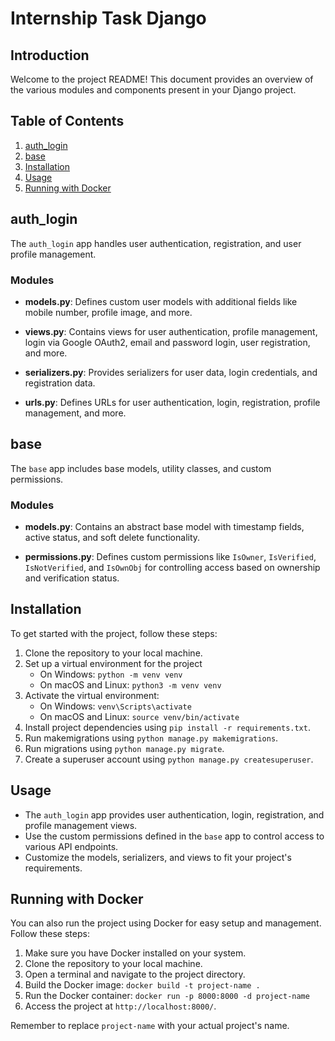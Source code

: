 #  Internship Task Django

## Introduction

Welcome to the project README! This document provides an overview of the various modules and components present in your Django project.

## Table of Contents

1. [auth_login](#auth_login)
2. [base](#base)
3. [Installation](#installation)
4. [Usage](#usage)
5. [Running with Docker](#running-with-docker)

## auth_login

The `auth_login` app handles user authentication, registration, and user profile management.

### Modules

- **models.py**: Defines custom user models with additional fields like mobile number, profile image, and more.

- **views.py**: Contains views for user authentication, profile management, login via Google OAuth2, email and password login, user registration, and more.

- **serializers.py**: Provides serializers for user data, login credentials, and registration data.

- **urls.py**: Defines URLs for user authentication, login, registration, profile management, and more.

## base

The `base` app includes base models, utility classes, and custom permissions.

### Modules

- **models.py**: Contains an abstract base model with timestamp fields, active status, and soft delete functionality.

- **permissions.py**: Defines custom permissions like `IsOwner`, `IsVerified`, `IsNotVerified`, and `IsOwnObj` for controlling access based on ownership and verification status.

## Installation

To get started with the project, follow these steps:

1. Clone the repository to your local machine.
2. Set up a virtual environment for the project
   - On Windows: `python -m venv venv`
   - On macOS and Linux: `python3 -m venv venv`
4. Activate the virtual environment:
   - On Windows: `venv\Scripts\activate`
   - On macOS and Linux: `source venv/bin/activate`
5. Install project dependencies using `pip install -r requirements.txt`.
6. Run makemigrations using `python manage.py makemigrations`.
7. Run migrations using `python manage.py migrate`.
8. Create a superuser account using `python manage.py createsuperuser`.

## Usage

- The `auth_login` app provides user authentication, login, registration, and profile management views.
- Use the custom permissions defined in the `base` app to control access to various API endpoints.
- Customize the models, serializers, and views to fit your project's requirements.

## Running with Docker

You can also run the project using Docker for easy setup and management. Follow these steps:

1. Make sure you have Docker installed on your system.
2. Clone the repository to your local machine.
3. Open a terminal and navigate to the project directory.
4. Build the Docker image: `docker build -t project-name .`
5. Run the Docker container: `docker run -p 8000:8000 -d project-name`
6. Access the project at `http://localhost:8000/`.

Remember to replace `project-name` with your actual project's name.

